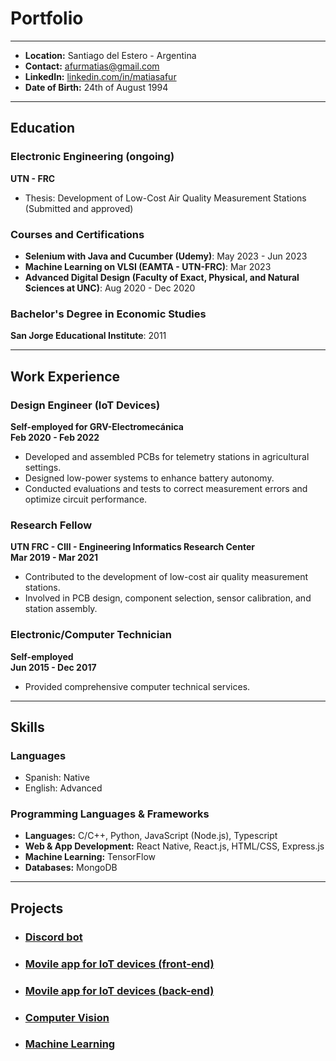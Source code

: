 # Portfolio

---

- **Location:** Santiago del Estero - Argentina
- **Contact:** afurmatias@gmail.com
- **LinkedIn:** [linkedin.com/in/matiasafur](https://www.linkedin.com/in/matiasafur)
- **Date of Birth:** 24th of August 1994

---

## Education

### Electronic Engineering (ongoing)
**UTN - FRC**
- Thesis: Development of Low-Cost Air Quality Measurement Stations (Submitted and approved)

### Courses and Certifications
- **Selenium with Java and Cucumber (Udemy)**: May 2023 - Jun 2023
- **Machine Learning on VLSI (EAMTA - UTN-FRC)**: Mar 2023
- **Advanced Digital Design (Faculty of Exact, Physical, and Natural Sciences at UNC)**: Aug 2020 - Dec 2020

### Bachelor's Degree in Economic Studies
**San Jorge Educational Institute**: 2011

---

## Work Experience

### Design Engineer (IoT Devices)
**Self-employed for GRV-Electromecánica**  
**Feb 2020 - Feb 2022**
- Developed and assembled PCBs for telemetry stations in agricultural settings.
- Designed low-power systems to enhance battery autonomy.
- Conducted evaluations and tests to correct measurement errors and optimize circuit performance.

### Research Fellow
**UTN FRC - CIII - Engineering Informatics Research Center**  
**Mar 2019 - Mar 2021**
- Contributed to the development of low-cost air quality measurement stations.
- Involved in PCB design, component selection, sensor calibration, and station assembly.

### Electronic/Computer Technician
**Self-employed**  
**Jun 2015 - Dec 2017**
- Provided comprehensive computer technical services.

---

## Skills

### Languages
- Spanish: Native
- English: Advanced

### Programming Languages & Frameworks
- **Languages:** C/C++, Python, JavaScript (Node.js), Typescript
- **Web & App Development:** React Native, React.js, HTML/CSS, Express.js
- **Machine Learning:** TensorFlow
- **Databases:** MongoDB

--- 

## Projects

- ### [Discord bot](https://gitlab.com/matiasafur/interzone-bot)
- ### [Movile app for IoT devices (front-end)](https://github.com/matiasafur/dome-front)
- ### [Movile app for IoT devices (back-end)](https://github.com/matiasafur/dome-back)
- ### [Computer Vision](https://github.com/matiasafur/computer-vision)
- ### [Machine Learning](https://github.com/matiasafur/ML4VLSI)

